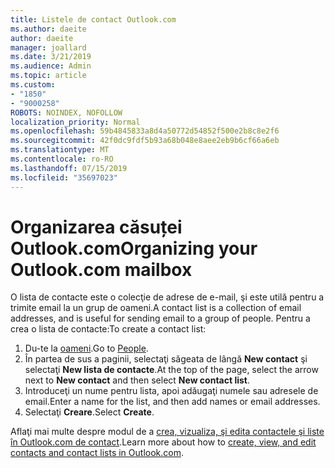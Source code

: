 ```yaml
---
title: Listele de contact Outlook.com
ms.author: daeite
author: daeite
manager: joallard
ms.date: 3/21/2019
ms.audience: Admin
ms.topic: article
ms.custom:
- "1850"
- "9000258"
ROBOTS: NOINDEX, NOFOLLOW
localization_priority: Normal
ms.openlocfilehash: 59b4845833a8d4a50772d54852f500e2b8c8e2f6
ms.sourcegitcommit: 42f0dc9fdf5b93a68b048e8aee2eb9b6cf66a6eb
ms.translationtype: MT
ms.contentlocale: ro-RO
ms.lasthandoff: 07/15/2019
ms.locfileid: "35697023"
---
```

# <a name="organizing-your-outlookcom-mailbox"></a><span data-ttu-id="739d3-102">Organizarea căsuței Outlook.com</span><span class="sxs-lookup"><span data-stu-id="739d3-102">Organizing your Outlook.com mailbox</span></span>

<span data-ttu-id="739d3-103">O lista de contacte este o colecţie de adrese de e-mail, şi este utilă pentru a trimite email la un grup de oameni.</span><span class="sxs-lookup"><span data-stu-id="739d3-103">A contact list is a collection of email addresses, and is useful for sending email to a group of people.</span></span> <span data-ttu-id="739d3-104">Pentru a crea o lista de contacte:</span><span class="sxs-lookup"><span data-stu-id="739d3-104">To create a contact list:</span></span>

1. <span data-ttu-id="739d3-105">Du-te la [oameni](https://outlook.live.com/people/).</span><span class="sxs-lookup"><span data-stu-id="739d3-105">Go to [People](https://outlook.live.com/people/).</span></span>
1. <span data-ttu-id="739d3-106">În partea de sus a paginii, selectaţi săgeata de lângă **New contact** şi selectaţi **New lista de contacte**.</span><span class="sxs-lookup"><span data-stu-id="739d3-106">At the top of the page, select the arrow next to **New contact** and then select **New contact list**.</span></span>
1. <span data-ttu-id="739d3-107">Introduceţi un nume pentru lista, apoi adăugaţi numele sau adresele de email.</span><span class="sxs-lookup"><span data-stu-id="739d3-107">Enter a name for the list, and then add names or email addresses.</span></span>
1. <span data-ttu-id="739d3-108">Selectaţi **Creare**.</span><span class="sxs-lookup"><span data-stu-id="739d3-108">Select **Create**.</span></span>

<span data-ttu-id="739d3-109">Aflaţi mai multe despre modul de a [crea, vizualiza, şi edita contactele şi liste în Outlook.com de contact](https://support.office.com/article/5b909158-036e-4820-92f7-2a27f57b9f01?wt.mc_id=Office_Outlook_com_Alchemy).</span><span class="sxs-lookup"><span data-stu-id="739d3-109">Learn more about how to [create, view, and edit contacts and contact lists in Outlook.com](https://support.office.com/article/5b909158-036e-4820-92f7-2a27f57b9f01?wt.mc_id=Office_Outlook_com_Alchemy).</span></span>